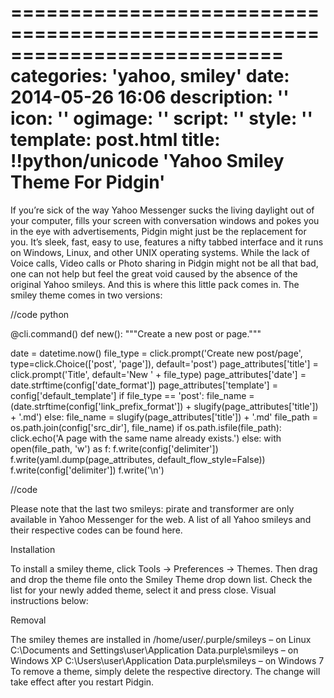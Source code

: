 ===========================================================================
categories: 'yahoo, smiley'
date: 2014-05-26 16:06
description: ''
icon: ''
ogimage: ''
script: ''
style: ''
template: post.html
title: !!python/unicode 'Yahoo Smiley Theme For Pidgin'
===========================================================================

If you’re sick of the way Yahoo Messenger sucks the living daylight out of your computer, fills your screen with conversation windows and pokes you in the eye with advertisements, Pidgin might just be the replacement for you. It’s sleek, fast, easy to use, features a nifty tabbed interface and it runs on Windows, Linux, and other UNIX operating systems. While the lack of Voice calls, Video calls or Photo sharing in Pidgin might not be all that bad, one can not help but feel the great void caused by the absence of the original Yahoo smileys. And this is where this little pack comes in. The smiley theme comes in two versions:


//code python

@cli.command()
def new():
  """Create a new post or page."""

  date = datetime.now()
  file_type = click.prompt('Create new post/page', type=click.Choice(['post', 'page']), default='post')
  page_attributes['title'] = click.prompt('Title', default='New ' + file_type)
  page_attributes['date'] = date.strftime(config['date_format'])
  page_attributes['template'] = config['default_template']
  if file_type == 'post':
    file_name = (date.strftime(config['link_prefix_format']) +
                  slugify(page_attributes['title']) + '.md')
  else:
    file_name = slugify(page_attributes['title']) + '.md'
  file_path = os.path.join(config['src_dir'], file_name)
  if os.path.isfile(file_path):
    click.echo('A page with the same name already exists.')
  else:
    with open(file_path, 'w') as f:
      f.write(config['delimiter'])
      f.write(yaml.dump(page_attributes, default_flow_style=False))
      f.write(config['delimiter'])
      f.write('\n')

  //code


Please note that the last two smileys: pirate and transformer are only available in Yahoo Messenger for the web. A list of all Yahoo smileys and their respective codes can be found here.

Installation

To install a smiley theme, click Tools -> Preferences -> Themes. Then drag and drop the theme file onto the Smiley Theme drop down list. Check the list for your newly added theme, select it and press close. Visual instructions below:

Removal

The smiley themes are installed in
/home/user/.purple/smileys – on Linux
C:\Documents and Settings\user\Application Data\.purple\smileys – on Windows XP
C:\Users\user\Application Data\.purple\smileys – on Windows 7
To remove a theme, simply delete the respective directory. The change will take effect after you restart Pidgin.